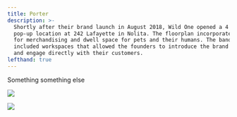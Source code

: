 ```yaml
---
title: Porter
description: >-
  Shortly after their brand launch in August 2018, Wild One opened a 4 month
  pop-up location at 242 Lafayette in Nolita. The floorplan incorporated areas
  for merchandising and dwell space for pets and their humans. The banquette
  included workspaces that allowed the founders to introduce the brand story,
  and engage directly with their customers.
lefthand: true
---
```

Something something else

![](/assets/brett-jordan-1329359-unsplash.jpg)

![](/assets/cody-black-nm89mzvar5i-unsplash.jpg)
